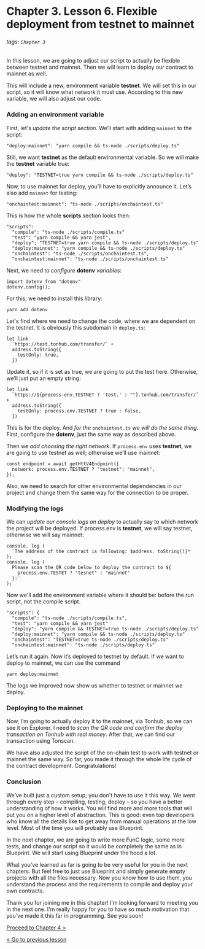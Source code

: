 # Chapter 3. Lesson 6. Flexible deployment from testnet to mainnet
###### tags: `Chapter 3`

In this lesson, we are going to adjust our script to actually be flexible between testnet and mainnet. Then we will learn to deploy our contract to mainnet as well.

This will include a new, environment variable **testnet**. We will set this in our script, so it will know what network it must use. According to this new variable, we will also adjust our code.

### Adding an environment variable

First, let's *update the script section*. We’ll start with adding `mainnet` to the script:

```
"deploy:mainnet": "yarn compile && ts-node ./scripts/deploy.ts"
```

Still, we want **testnet** as the default environmental variable. So we will make the **testnet** variable true:

```
"deploy": "TESTNET=true yarn compile && ts-node ./scripts/deploy.ts"
```

Now, to use mainnet for deploy, you’ll have to explicitly announce it. Let’s also add `mainnet` for testing:

```
"onchaintest:mainnet": "ts-node ./scripts/onchaintest.ts"
```

This is how the whole **scripts** section looks then:

```
"scripts":
  "compile": "ts-node ./scripts/compile.ts"
  "test": "yarn compile 66 yarn jest",
  "deploy"; "TESTNET=true yarn compile && ts-node ./scripts/deploy.ts"
  "deploy:mainnet": "yarn compile && ts-node ./scripts/deploy.ts"
  "onchaintest": "ts-node ./scripts/onchaintest.ts",
  "onchaintest:mainnet": "ts-node ./scripts/onchaintest.ts" 
```

Next, we need to *configure* **dotenv** *variables*:

```
import dotenv from "dotenv"
dotenv.config();
```

For this, we need to install this library:

```
yarn add dotenv
```

Let's find where we need to change the code, where we are dependent on the testnet. It is obviously this subdomain in `deploy.ts`:

```
let link
  `https://test.tonhub.com/transfer/` +
  address.toString({
    testOnly: true,
  })
```

Update it, so if it is set as true, we are going to put the test here. Otherwise, we’ll just put an empty string:

```
let link
  `https://${process.env.TESTNET ? 'test.' : ""}.tonhub.com/transfer/` +
  address.toString({
    testOnly: process.env.TESTNET ? true : false,
  })
```

This is for the deploy. And *for the* `onchaintest.ts` *we will do the same thing*. First, configure the **dotenv**, just the same way as described above.

Then we *add choosing the right network*. If `process.env` uses **testnet**, we are going to use testnet as well; otherwise we’ll use mainnet:

```
const endpoint = await getHttV4Endpoint({
  network: process.env.TESTNET ? "testnet": "mainnet",
});
```

Also, we need to search for other environmental dependencies in our project and change them the same way for the connection to be proper.

### Modifying the logs

We can *update our console logs on deploy* to actually say to which network the project will be deployed. If process.env is **testnet**, we will say testnet, otherwise we will say mainnet:

```
console. log (
  `The address of the contract is following: $address. toString()}*
);
console. log (
  Please scan the QR code below to deploy the contract to ${
    process.env.TESTET ? "tesnet" : "mainnet"
  }:`
);
```

Now we'll add the environment variable where it should be: before the run script, not the compile script.

```
"scripts": {
  "compile": "ts-node ./scripts/compile.ts",
  "test": "yarn compile && yarn jest"
  "deploy": "yarn compile && TESTNET=true ts-node ./scripts/deploy.ts"
  "deploy:mainnet": "yarn compile && ts-node ./scripts/deploy.ts"
  "onchaintest": "TESTNET=true ts-node ./scripts/deploy.ts"
  "onchaintest:mainnet": "ts-node ./scripts/deploy.ts"
```

Let’s run it again. Now it’s deployed to testnet by default. If we want to deploy to mainnet, we can use the command 

```
yarn deploy:mainnet
```

The logs we improved now show us whether to testnet or mainnet we deploy.

### Deploying to the mainnet

Now, I’m going to actually deploy it to the mainnet, via Tonhub, so we can see it on Explorer. I need to *scan the QR code and confirm the deploy transaction on Tonhub with real money*. After that, we can find our transaction using Tonscan.

We have also adjusted the script of the on-chain test to work with testnet or mainnet the same way. So far, you made it through the whole life cycle of the contract development. Congratulations!


### Conclusion

We’ve built just a custom setup; you don't have to use it this way. We went through every step – compiling, testing, deploy – so you have a better understanding of how it works. You will find more and more tools that will put you on a higher level of abstraction. This is good: even top developers who know all the details like to get away from manual operations at the low level. Most of the time you will probably use Blueprint.

In the next chapter, we are going to write more FunC logic, some more tests, and change our script so it would be completely the same as in Blueprint. We will start using Blueprint under the hood  a lot.

What you've learned as far is going to be very useful for you in the next chapters. But feel free to just use Blueprint and simply generate empty projects with all the files necessary. Now you know how to use them, you understand the process and the requirements to compile and deploy your own contracts.

Thank you for joining me in this chapter! I'm looking forward to meeting you in the next one. I'm really happy for you to have so much motivation that you’ve made it this far in programming. See you soon!


[Proceed to Chapter 4 >](https://github.com/markokhman/func-course/blob/main/Chapter%204/Lesson%201.md)

[< Go to previous lesson](https://github.com/markokhman/func-course/blob/main/Chapter%203/Lesson%205.md)
